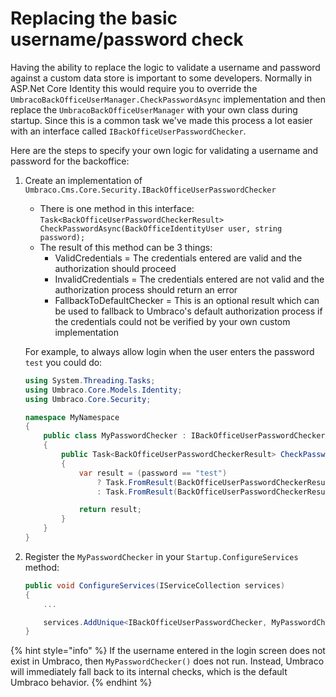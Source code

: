 # Replacing the basic username/password check

Having the ability to replace the logic to validate a username and password against a custom data store is important to some developers. Normally in ASP.Net Core Identity this would require you to override the `UmbracoBackOfficeUserManager.CheckPasswordAsync` implementation and then replace the `UmbracoBackOfficeUserManager` with your own class during startup. Since this is a common task we've made this process a lot easier with an interface called `IBackOfficeUserPasswordChecker`.

Here are the steps to specify your own logic for validating a username and password for the backoffice:

1.  Create an implementation of `Umbraco.Cms.Core.Security.IBackOfficeUserPasswordChecker`

    * There is one method in this interface: `Task<BackOfficeUserPasswordCheckerResult> CheckPasswordAsync(BackOfficeIdentityUser user, string password);`
    * The result of this method can be 3 things:
      * ValidCredentials = The credentials entered are valid and the authorization should proceed
      * InvalidCredentials = The credentials entered are not valid and the authorization process should return an error
      * FallbackToDefaultChecker = This is an optional result which can be used to fallback to Umbraco's default authorization process if the credentials could not be verified by your own custom implementation

    For example, to always allow login when the user enters the password `test` you could do:

    ```C#
    using System.Threading.Tasks;
    using Umbraco.Core.Models.Identity;
    using Umbraco.Core.Security;

    namespace MyNamespace
    {
        public class MyPasswordChecker : IBackOfficeUserPasswordChecker
        {
            public Task<BackOfficeUserPasswordCheckerResult> CheckPasswordAsync(BackOfficeIdentityUser user, string password)
            {
                var result = (password == "test")
                    ? Task.FromResult(BackOfficeUserPasswordCheckerResult.ValidCredentials)
                    : Task.FromResult(BackOfficeUserPasswordCheckerResult.InvalidCredentials);

                return result;
            }
        }
    }
    ```
2.  Register the `MyPasswordChecker` in your `Startup.ConfigureServices` method:

    ```C#
    public void ConfigureServices(IServiceCollection services)
    {
        ...

        services.AddUnique<IBackOfficeUserPasswordChecker, MyPasswordChecker>();
    }
    ```

{% hint style="info" %}
If the username entered in the login screen does not exist in Umbraco, then `MyPasswordChecker()` does not run. Instead, Umbraco will immediately fall back to its internal checks, which is the default Umbraco behavior.
{% endhint %}

